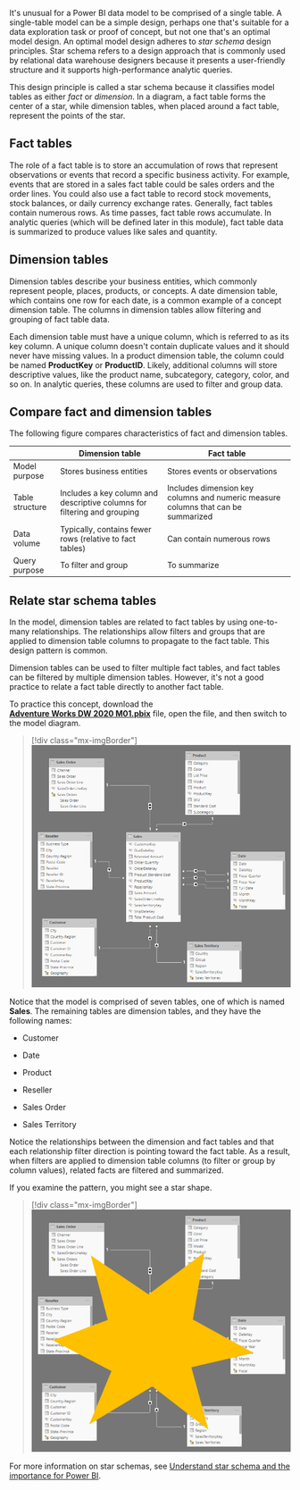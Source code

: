 It's unusual for a Power BI data model to be comprised of a single table. A single-table model can be a simple design, perhaps one that's suitable for a data exploration task or proof of concept, but not one that's an optimal model design. An optimal model design adheres to *star schema* design principles. Star schema refers to a design approach that is commonly used by relational data warehouse designers because it presents a user-friendly structure and it supports high-performance analytic queries. 

This design principle is called a star schema because it classifies model tables as either *fact* or *dimension*. In a diagram, a fact table forms the center of a star, while dimension tables, when placed around a fact table, represent the points of the star.

## Fact tables

The role of a fact table is to store an accumulation of rows that represent observations or events that record a specific business activity. For example, events that are stored in a sales fact table could be sales orders and the order lines. You could also use a fact table to record stock movements, stock balances, or daily currency exchange rates. Generally, fact tables contain numerous rows. As time passes, fact table rows accumulate. In analytic queries (which will be defined later in this module), fact table data is summarized to produce values like sales and quantity.

## Dimension tables

Dimension tables describe your business entities, which commonly represent people, places, products, or concepts. A date dimension table, which contains one row for each date, is a common example of a concept dimension table. The columns in dimension tables allow filtering and grouping of fact table data.

Each dimension table must have a unique column, which is referred to as its key column. A unique column doesn't contain duplicate values and it should never have missing values. In a product dimension table, the column could be named **ProductKey** or **ProductID**. Likely, additional columns will store descriptive values, like the product name, subcategory, category, color, and so on. In analytic queries, these columns are used to filter and group data.

## Compare fact and dimension tables

The following figure compares characteristics of fact and dimension tables.

|                        |     Dimension table                                                                 |     Fact table                                                                               |
|------------------------|-------------------------------------------------------------------------------------|----------------------------------------------------------------------------------------------|
|     Model purpose      |     Stores business entities                                                       |     Stores events or observations                                                             |
|     Table structure    |     Includes a key column and descriptive columns for filtering and grouping    |     Includes dimension key columns and numeric measure columns that can be summarized    |
|     Data volume        |     Typically, contains fewer rows (relative to fact tables)          |     Can contain numerous rows                                                  |
|     Query purpose      |     To filter and group                                                             |     To summarize                                                                             |

## Relate star schema tables

In the model, dimension tables are related to fact tables by using one-to-many relationships. The relationships allow filters and groups that are applied to dimension table columns to propagate to the fact table. This design pattern is common.

Dimension tables can be used to filter multiple fact tables, and fact tables can be filtered by multiple dimension tables. However, it's not a good practice to relate a fact table directly to another fact table.

To practice this concept, download the [**Adventure Works DW 2020 M01.pbix**](https://github.com/MicrosoftDocs/mslearn-dax-power-bi/tree/main/activities) file, open the file, and then switch to the model diagram.

> [!div class="mx-imgBorder"]
> [![An image shows seven model tables. The Sales table is located at the center of the diagram. The other six tables are placed about the Sales table.](../media/dax-star-schema-1-ss.png)](../media/dax-star-schema-1-ss.png#lightbox)

Notice that the model is comprised of seven tables, one of which is named **Sales**. The remaining tables are dimension tables, and they have the following names:

-   Customer

-   Date

-   Product

-   Reseller

-   Sales Order

-   Sales Territory

Notice the relationships between the dimension and fact tables and that each relationship filter direction is pointing toward the fact table. As a result, when filters are applied to dimension table columns (to filter or group by column values), related facts are filtered and summarized.

If you examine the pattern, you might see a star shape.

> [!div class="mx-imgBorder"]
> [![An image shows a star superimposed over the seven model tables. The star assists understanding the star schema design.](../media/dax-star-schema-2-ssm.png)](../media/dax-star-schema-2-ssm.png#lightbox)

For more information on star schemas, see [Understand star schema and the importance for Power BI](https://docs.microsoft.com/power-bi/guidance/star-schema/?azure-portal=true).
